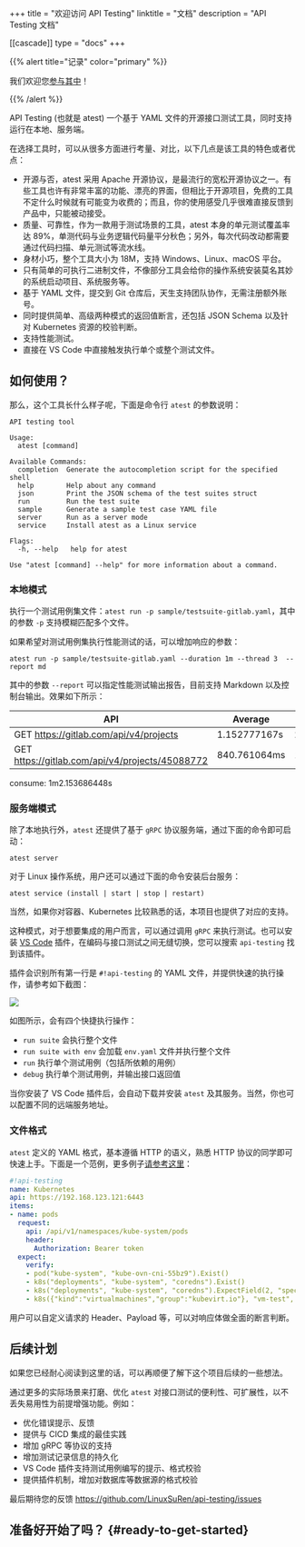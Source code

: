 +++
title = "欢迎访问 API Testing"
linktitle = "文档"
description = "API Testing 文档"

[[cascade]]
type = "docs"
+++

{{% alert title="记录" color="primary" %}}

我们欢迎您[参与其中](contributions/)！

{{% /alert %}}

API Testing (也就是 atest) 一个基于 YAML 文件的开源接口测试工具，同时支持运行在本地、服务端。

在选择工具时，可以从很多方面进行考量、对比，以下几点是该工具的特色或者优点：

* 开源与否，atest 采用 Apache 开源协议，是最流行的宽松开源协议之一。有些工具也许有非常丰富的功能、漂亮的界面，但相比于开源项目，免费的工具不定什么时候就有可能变为收费的；而且，你的使用感受几乎很难直接反馈到产品中，只能被动接受。
* 质量、可靠性，作为一款用于测试场景的工具，atest 本身的单元测试覆盖率达 89%，单测代码与业务逻辑代码量平分秋色；另外，每次代码改动都需要通过代码扫描、单元测试等流水线。
* 身材小巧，整个工具大小为 18M，支持 Windows、Linux、macOS 平台。
* 只有简单的可执行二进制文件，不像部分工具会给你的操作系统安装莫名其妙的系统启动项目、系统服务等。
* 基于 YAML 文件，提交到 Git 仓库后，天生支持团队协作，无需注册额外账号。
* 同时提供简单、高级两种模式的返回值断言，还包括 JSON Schema 以及针对 Kubernetes 资源的校验判断。
* 支持性能测试。
* 直接在 VS Code 中直接触发执行单个或整个测试文件。

## 如何使用？

那么，这个工具长什么样子呢，下面是命令行 `atest` 的参数说明：

```shell
API testing tool

Usage:
  atest [command]

Available Commands:
  completion  Generate the autocompletion script for the specified shell
  help        Help about any command
  json        Print the JSON schema of the test suites struct
  run         Run the test suite
  sample      Generate a sample test case YAML file
  server      Run as a server mode
  service     Install atest as a Linux service

Flags:
  -h, --help   help for atest

Use "atest [command] --help" for more information about a command.
```

### 本地模式

执行一个测试用例集文件：`atest run -p sample/testsuite-gitlab.yaml`，其中的参数 `-p` 支持模糊匹配多个文件。

如果希望对测试用例集执行性能测试的话，可以增加响应的参数：

`atest run -p sample/testsuite-gitlab.yaml --duration 1m --thread 3  --report md`

其中的参数 `--report` 可以指定性能测试输出报告，目前支持 Markdown 以及控制台输出。效果如下所示：

| API | Average | Max | Min | Count | Error |
|---|---|---|---|---|---|
| GET https://gitlab.com/api/v4/projects | 1.152777167s | 2.108680194s | 814.928496ms | 99 | 0 |
| GET https://gitlab.com/api/v4/projects/45088772 | 840.761064ms | 1.487285371s | 492.583066ms | 10 | 0 |
consume: 1m2.153686448s

### 服务端模式

除了本地执行外，`atest` 还提供了基于 `gRPC` 协议服务端，通过下面的命令即可启动：

```shell
atest server
```

对于 Linux 操作系统，用户还可以通过下面的命令安装后台服务：

```shell
atest service (install | start | stop | restart)
```

当然，如果你对容器、Kubernetes 比较熟悉的话，本项目也提供了对应的支持。

这种模式，对于想要集成的用户而言，可以通过调用 `gRPC` 来执行测试。也可以安装 [VS Code](https://marketplace.visualstudio.com/items?itemName=linuxsuren.api-testing) 插件，在编码与接口测试之间无缝切换，您可以搜索 `api-testing` 找到该插件。

插件会识别所有第一行是 `#!api-testing` 的 YAML 文件，并提供快速的执行操作，请参考如下截图：

![](atest-vscode.png)

如图所示，会有四个快捷执行操作：

* `run suite` 会执行整个文件
* `run suite with env` 会加载 `env.yaml` 文件并执行整个文件
* `run` 执行单个测试用例（包括所依赖的用例）
* `debug` 执行单个测试用例，并输出接口返回值

当你安装了 VS Code 插件后，会自动下载并安装 `atest` 及其服务。当然，你也可以配置不同的远端服务地址。

### 文件格式

`atest` 定义的 YAML 格式，基本遵循 HTTP 的语义，熟悉 HTTP 协议的同学即可快速上手。下面是一个范例，更多例子[请参考这里](https://github.com/LinuxSuRen/api-testing/blob/master/sample/)：


```yaml
#!api-testing
name: Kubernetes
api: https://192.168.123.121:6443
items:
- name: pods
  request:
    api: /api/v1/namespaces/kube-system/pods
    header:
      Authorization: Bearer token
  expect:
    verify:
    - pod("kube-system", "kube-ovn-cni-55bz9").Exist()
    - k8s("deployments", "kube-system", "coredns").Exist()
    - k8s("deployments", "kube-system", "coredns").ExpectField(2, "spec", "replicas")
    - k8s({"kind":"virtualmachines","group":"kubevirt.io"}, "vm-test", "vm-win10-dkkhl").Exist()
```

用户可以自定义请求的 Header、Payload 等，可以对响应体做全面的断言判断。

## 后续计划

如果您已经耐心阅读到这里的话，可以再顺便了解下这个项目后续的一些想法。

通过更多的实际场景来打磨、优化 `atest` 对接口测试的便利性、可扩展性，以不丢失易用性为前提增强功能。例如：

* 优化错误提示、反馈
* 提供与 CICD 集成的最佳实践
* 增加 gRPC 等协议的支持
* 增加测试记录信息的持久化
* VS Code 插件支持测试用例编写的提示、格式校验
* 提供插件机制，增加对数据库等数据源的格式校验

最后期待您的反馈 https://github.com/LinuxSuRen/api-testing/issues

## 准备好开始了吗？ {#ready-to-get-started}
